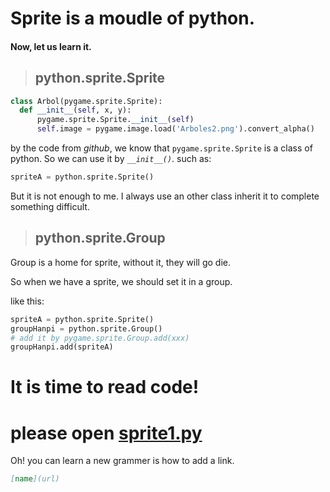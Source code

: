 # Sprite is a moudle of python.

#### Now, let us learn it.

>## python.sprite.Sprite

```python
class Arbol(pygame.sprite.Sprite):
  def __init__(self, x, y):
      pygame.sprite.Sprite.__init__(self)
      self.image = pygame.image.load('Arboles2.png').convert_alpha()
```

by the code from *github*, we know that `pygame.sprite.Sprite` is a class of python. So we can use it by *`__init__()`*. such as:

```python
spriteA = python.sprite.Sprite()
```

But it is not enough to me. I always use an other class inherit it to complete something difficult.

>## python.sprite.Group

Group is a home for sprite, without it, they will go die.

So when we have a sprite, we should set it in a group.

like this:

```python
spriteA = python.sprite.Sprite()
groupHanpi = python.sprite.Group()
# add it by pygame.sprite.Group.add(xxx)
groupHanpi.add(spriteA)
```

# It is time to read code!

# please open [sprite1.py](sprite1.py)

Oh! you can learn a new grammer is how to add a link.

```markdown
[name](url)
```
